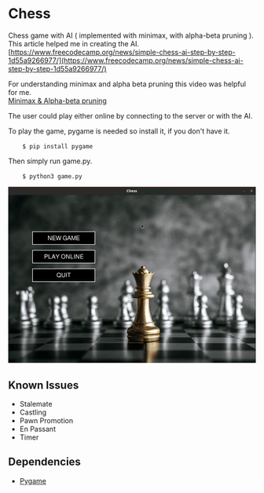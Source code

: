 # Chess 

Chess game with AI ( implemented with minimax, with alpha-beta pruning ). This article helped me in creating the AI.  
[https://www.freecodecamp.org/news/simple-chess-ai-step-by-step-1d55a9266977/](https://www.freecodecamp.org/news/simple-chess-ai-step-by-step-1d55a9266977/)

For understanding minimax and alpha beta pruning this video was helpful for me.   
[Minimax & Alpha-beta pruning](https://youtu.be/l-hh51ncgDI)

The user could play either online by connecting to the server or with the AI.

To play the game, pygame is needed so install it, if you don't have it.
```
    $ pip install pygame
```
Then simply run game.py.
```
    $ python3 game.py
```

![](assets/game.gif)

## Known Issues

* Stalemate
* Castling
* Pawn Promotion
* En Passant
* Timer

## Dependencies

* [Pygame](https://www.pygame.org/docs/)